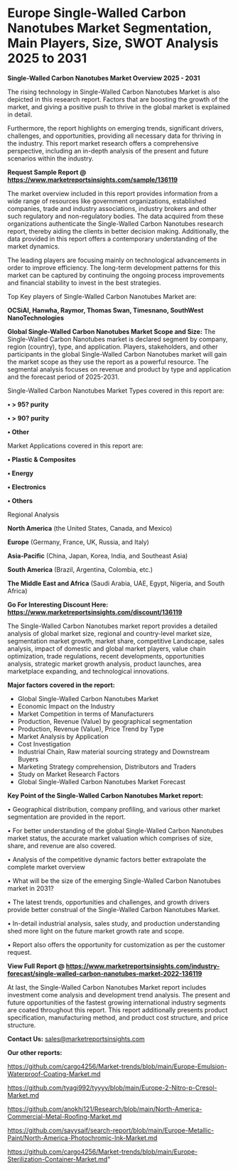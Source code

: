 # Europe Single-Walled Carbon Nanotubes Market Segmentation, Main Players, Size, SWOT Analysis 2025 to 2031

<Strong> Single-Walled Carbon Nanotubes Market Overview 2025 - 2031</strong>

The rising technology in Single-Walled Carbon Nanotubes Market is also depicted in this research report. Factors that are boosting the growth of the market, and giving a positive push to thrive in the global market is explained in detail.

Furthermore, the report highlights on emerging trends, significant drivers, challenges, and opportunities, providing all necessary data for thriving in the industry. This report market research offers a comprehensive perspective, including an in-depth analysis of the present and future scenarios within the industry.

<strong>Request Sample Report @ <a href=https://www.marketreportsinsights.com/sample/136119>https://www.marketreportsinsights.com/sample/136119</a></strong>

The market overview included in this report provides information from a wide range of resources like government organizations, established companies, trade and industry associations, industry brokers and other such regulatory and non-regulatory bodies. The data acquired from these organizations authenticate the Single-Walled Carbon Nanotubes research report, thereby aiding the clients in better decision making. Additionally, the data provided in this report offers a contemporary understanding of the market dynamics.

The leading players are focusing mainly on technological advancements in order to improve efficiency. The long-term development patterns for this market can be captured by continuing the ongoing process improvements and financial stability to invest in the best strategies.

Top Key players of Single-Walled Carbon Nanotubes Market are:

<strong>OCSiAl, Hanwha, Raymor, Thomas Swan, Timesnano, SouthWest NanoTechnologies</strong>

<strong><b>Global Single-Walled Carbon Nanotubes Market Scope and Size:</b></strong>
The Single-Walled Carbon Nanotubes market is declared segment by company, region (country), type, and application. Players, stakeholders, and other participants in the global Single-Walled Carbon Nanotubes market will gain the market scope as they use the report as a powerful resource. The segmental analysis focuses on revenue and product by type and application and the forecast period of 2025-2031.

Single-Walled Carbon Nanotubes Market Types covered in this report are:

<strong>• > 95? purity

• > 90? purity

• Other</strong>

Market Applications covered in this report are:

<strong>• Plastic & Composites

• Energy

• Electronics

• Others</strong> 

Regional Analysis

<strong>North America</strong> (the United States, Canada, and Mexico)

<strong>Europe</strong> (Germany, France, UK, Russia, and Italy)

<strong>Asia-Pacific</strong> (China, Japan, Korea, India, and Southeast Asia)

<strong>South America</strong> (Brazil, Argentina, Colombia, etc.)

<strong>The Middle East and Africa</strong> (Saudi Arabia, UAE, Egypt, Nigeria, and South Africa)

<strong>Go For Interesting Discount Here: <a href=https://www.marketreportsinsights.com/discount/136119>https://www.marketreportsinsights.com/discount/136119</a></strong>

The Single-Walled Carbon Nanotubes market report provides a detailed analysis of global market size, regional and country-level market size, segmentation market growth, market share, competitive Landscape, sales analysis, impact of domestic and global market players, value chain optimization, trade regulations, recent developments, opportunities analysis, strategic market growth analysis, product launches, area marketplace expanding, and technological innovations.

<strong><b>Major factors covered in the report:</b></strong>
<ul>
  <li>Global Single-Walled Carbon Nanotubes Market </li>
  <li>Economic Impact on the Industry</li>
  <li>Market Competition in terms of Manufacturers</li>
  <li>Production, Revenue (Value) by geographical segmentation</li>
  <li>Production, Revenue (Value), Price Trend by Type</li>
  <li>Market Analysis by Application</li>
  <li>Cost Investigation</li>
  <li>Industrial Chain, Raw material sourcing strategy and Downstream Buyers</li>
  <li>Marketing Strategy comprehension, Distributors and Traders</li>
  <li>Study on Market Research Factors</li>
  <li>Global Single-Walled Carbon Nanotubes Market Forecast</li>
</ul>

<strong><b>Key Point of the Single-Walled Carbon Nanotubes Market report:</b></strong>

• Geographical distribution, company profiling, and various other market segmentation are provided in the report.

• For better understanding of the global Single-Walled Carbon Nanotubes market status, the accurate market valuation which comprises of size, share, and revenue are also covered.

• Analysis of the competitive dynamic factors better extrapolate the complete market overview

• What will be the size of the emerging Single-Walled Carbon Nanotubes market in 2031?

• The latest trends, opportunities and challenges, and growth drivers provide better construal of the Single-Walled Carbon Nanotubes Market.

• In-detail industrial analysis, sales study, and production understanding shed more light on the future market growth rate and scope.

• Report also offers the opportunity for customization as per the customer request.

<strong><b>View Full Report @ <a href=https://www.marketreportsinsights.com/industry-forecast/single-walled-carbon-nanotubes-market-2022-136119>https://www.marketreportsinsights.com/industry-forecast/single-walled-carbon-nanotubes-market-2022-136119</a></b></strong>


At last, the Single-Walled Carbon Nanotubes Market report includes investment come analysis and development trend analysis. The present and future opportunities of the fastest growing international industry segments are coated throughout this report. This report additionally presents product specification, manufacturing method, and product cost structure, and price structure.

<strong>Contact Us:</strong>
sales@marketreportsinsights.com

<strong>Our other reports:</strong>

<a href=https://github.com/cargo4256/Market-trends/blob/main/Europe-Emulsion-Waterproof-Coating-Market.md>https://github.com/cargo4256/Market-trends/blob/main/Europe-Emulsion-Waterproof-Coating-Market.md</a>

<a href=https://github.com/tyagi992/tyyyy/blob/main/Europe-2-Nitro-p-Cresol-Market.md>https://github.com/tyagi992/tyyyy/blob/main/Europe-2-Nitro-p-Cresol-Market.md</a>

<a href=https://github.com/anokhi121/Research/blob/main/North-America-Commercial-Metal-Roofing-Market.md>https://github.com/anokhi121/Research/blob/main/North-America-Commercial-Metal-Roofing-Market.md</a>

<a href=https://github.com/sayysaif/search-report/blob/main/Europe-Metallic-Paint/North-America-Photochromic-Ink-Market.md>https://github.com/sayysaif/search-report/blob/main/Europe-Metallic-Paint/North-America-Photochromic-Ink-Market.md</a>

<a href=https://github.com/cargo4256/Market-trends/blob/main/Europe-Sterilization-Container-Market.md>https://github.com/cargo4256/Market-trends/blob/main/Europe-Sterilization-Container-Market.md</a>"
